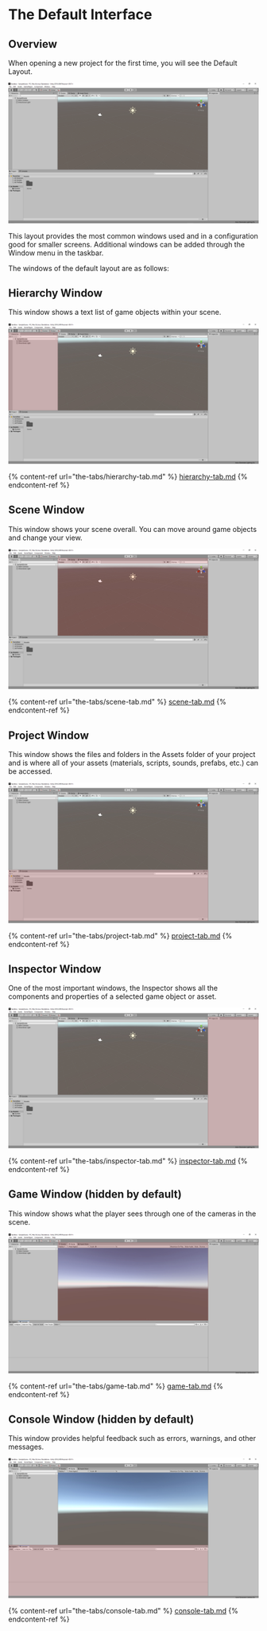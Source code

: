 # The Default Interface

## Overview

When opening a new project for the first time, you will see the Default Layout.

![](<../.gitbook/assets/image (3).png>)

This layout provides the most common windows used and in a configuration good for smaller screens. Additional windows can be added through the Window menu in the taskbar.

The windows of the default layout are as follows:

## **Hierarchy Window**

This window shows a text list of game objects within your scene.

![](../.gitbook/assets/Default-hierarchy2.jpg)

{% content-ref url="the-tabs/hierarchy-tab.md" %}
[hierarchy-tab.md](the-tabs/hierarchy-tab.md)
{% endcontent-ref %}

## **Scene Window**

This window shows your scene overall. You can move around game objects and change your view.

![](../.gitbook/assets/Default-scenex.jpg)

{% content-ref url="the-tabs/scene-tab.md" %}
[scene-tab.md](the-tabs/scene-tab.md)
{% endcontent-ref %}

## **Project Window**

This window shows the files and folders in the Assets folder of your project and is where all of your assets (materials, scripts, sounds, prefabs, etc.) can be accessed.

![](../.gitbook/assets/Default-projectx.jpg)

{% content-ref url="the-tabs/project-tab.md" %}
[project-tab.md](the-tabs/project-tab.md)
{% endcontent-ref %}

## **Inspector Window**

One of the most important windows, the Inspector shows all the components and properties of a selected game object or asset.

![](../.gitbook/assets/Default-inspector.jpg)

{% content-ref url="the-tabs/inspector-tab.md" %}
[inspector-tab.md](the-tabs/inspector-tab.md)
{% endcontent-ref %}

## **Game Window (hidden by default)**

This window shows what the player sees through one of the cameras in the scene.

![](../.gitbook/assets/Default2-gamex.jpg)

{% content-ref url="the-tabs/game-tab.md" %}
[game-tab.md](the-tabs/game-tab.md)
{% endcontent-ref %}

## **Console Window (hidden by default)**

This window provides helpful feedback such as errors, warnings, and other messages.

![](../.gitbook/assets/Default2-consolex.jpg)

{% content-ref url="the-tabs/console-tab.md" %}
[console-tab.md](the-tabs/console-tab.md)
{% endcontent-ref %}

